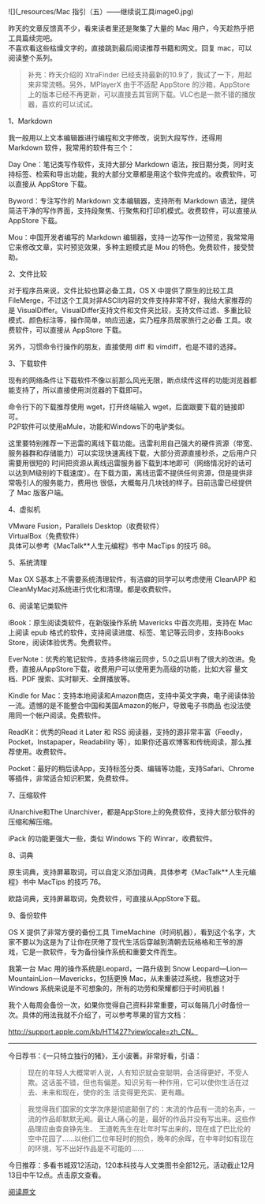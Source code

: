 ![](_resources/Mac 指引（五）——继续说工具image0.jpg)

昨天的文章反馈真不少，看来读者里还是聚集了大量的 Mac 用户，今天趁热乎把工具篇续完吧。  
不喜欢看这些枯燥文字的，直接跳到最后阅读推荐书籍和网文。回复 mac，可以阅读整个系列。

> 补充：昨天介绍的 XtraFinder 已经支持最新的10.9了，我试了一下，用起来非常流畅。另外，MPlayerX 由于不适配 AppStore
的沙箱，AppStore上的版本已经不再更新，可以直接去其官网下载。VLC也是一款不错的播放器，喜欢的可以试试。

1、Markdown

我一般用以上文本编辑器进行编程和文字修改，说到大段写作，还得用 Markdown 软件，我常用的软件有三个：

Day One：笔记类写作软件，支持大部分 Markdown
语法，按日期分类，同时支持标签、检索和导出功能，我的大部分文章都是用这个软件完成的。收费软件，可以直接从 AppStore 下载。

Byword：专注写作的 Markdown 文本编辑器，支持所有 Markdown
语法，提供简洁干净的写作界面，支持段聚焦、行聚焦和打印机模式。收费软件，可以直接从 AppStore 下载。

Mou：中国开发者编写的 Markdown 编辑器，支持一边写作一边预览，我常常用它来修改文章，实时预览效果，多种主题模式是 Mou
的特色。免费软件，接受赞助。

2、文件比较

对于程序员来说，文件比较也算必备工具，OS X 中提供了原生的比较工具FileMerge，不过这个工具对非ASCII内容的文件支持非常不好，我给大家推荐的是
VisualDiffer。VisualDiffer支持文件和文件夹比较，支持文件过滤、多重比较模式、颜色标注等，操作简单，响应迅速，实乃程序员居家旅行之必备
工具。收费软件，可以直接从 AppStore 下载。

另外，习惯命令行操作的朋友，直接使用 diff 和 vimdiff，也是不错的选择。

3、下载软件

现有的网络条件让下载软件不像以前那么风光无限，断点续传这样的功能浏览器都能支持了，所以直接使用浏览器的下载即可。  
  
命令行下的下载推荐使用 wget，打开终端输入 wget，后面跟要下载的链接即可。  
P2P软件可以使用aMule，功能和Windows下的电驴类似。

这里要特别推荐一下迅雷的离线下载功能。迅雷利用自己强大的硬件资源（带宽、服务器群和存储能力）可以实现快速离线下载，大部分资源直接秒杀，之后用户只需要用很短的
时间把资源从离线迅雷服务器下载到本地即可（网络情况好的话可以达到M级别的下载速度）。在下载方面，离线迅雷不提供任何资源，但是提供非常吸引人的服务能力，费用也
很低，大概每月几块钱的样子。目前迅雷已经提供了 Mac 版客户端。

4、虚拟机

VMware Fusion，Parallels Desktop（收费软件）  
VirtualBox（免费软件）  
具体可以参考《MacTalk**人生元编程》书中 MacTips 的技巧 88。

5、系统清理

Max OX S基本上不需要系统清理软件，有洁癖的同学可以考虑使用 CleanAPP 和 CleanMyMac对系统进行优化和清理。都是收费软件。

6、阅读笔记类软件

iBook：原生阅读类软件，在新版操作系统 Mavericks 中首次亮相，支持在 Mac上阅读 epub
格式的软件，支持阅读进度、标签、笔记等云同步，支持iBooks Store，阅读体验优秀。免费软件。

EverNote：优秀的笔记软件，支持多终端云同步，5.0之后UI有了很大的改进。免费，直接从AppStore下载，收费用户可以使用更为高级的功能，比如大容
量文档、PDF 搜索、实时聊天、全屏播放等。

Kindle for Mac：支持本地阅读和Amazon商店，支持中英文字典，电子阅读体验一流。遗憾的是不能整合中国和美国Amazon的帐户，导致电子书商品
也没法使用同一个帐户阅读。免费软件。

ReadKit：优秀的Read it Later 和 RSS
阅读器，支持的源非常丰富（Feedly，Pocket，Instapaper，Readability
等），如果你还喜欢博客和传统阅读，那么推荐使用。收费软件。

Pocket：最好的稍后读App，支持标签分类、编辑等功能，支持Safari、Chrome等插件，非常适合知识积累，免费软件。

7、压缩软件

iUnarchive和The Unarchiver，都是AppStore上的免费软件，支持大部分软件的压缩和解压缩。

iPack 的功能更强大一些，类似 Windows 下的 Winrar，收费软件。

8、词典

原生词典，支持屏幕取词，可以自定义添加词典，具体参考《MacTalk**人生元编程》书中 MacTips 的技巧 76。

欧路词典，支持屏幕取词，免费软件，可直接从AppStore下载。

9、备份软件

OS X 提供了非常方便的备份工具 TimeMachine（时间机器），看到这个名字，大家不要以为这是为了让你在厌倦了现代生活后穿越到清朝去玩格格和王爷的游
戏，它是一款软件，专为备份操作系统和重要文件而生。

我第一台 Mac 用的操作系统是Leopard，一路升级到 Snow Leopard—Lion—MountainLion—Mavericks，包括更换
Mac，从未重装过系统，我想这对于 Windows 系统来说是不可想象的，所有的功劳和荣耀都归于时间机器！

我个人每周会备份一次，如果你觉得自己资料非常重要，可以每隔几小时备份一次。具体的用法我就不介绍了，可以参考苹果的官方文档：  
  
http://support.apple.com/kb/HT1427?viewlocale=zh_CN。

* * *

今日荐书：《一只特立独行的猪》，王小波著。非常好看，引语：

> 现在的年轻人大概常听人说，人有知识就会变聪明，会活得更好，不受人欺。这话虽不错，但也有偏差。知识另有一种作用，它可以使你生活在过去、未来和现在，使你的生
活变得更充实、更有趣。

>

> 我觉得我们国家的文学次序是彻底颠倒了的：末流的作品有一流的名声，一流的作品却默默无闻。最让人痛心的是，最好的作品并没有写出来。这些作品理应由查良铮先生、
王道乾先生在壮年时写出来的，现在成了巴比伦的空中花园了……以他们二位年轻时的抱负，晚年的余晖，在中年时如有现在的环境，写不出好作品是不可能的……

今日推荐：多看书城双12活动，120本科技与人文类图书全部12元，活动截止12月13日中午12点。点击原文查看。

[阅读原文](http://www.duokan.com/special/8494#wechat_redirect)

